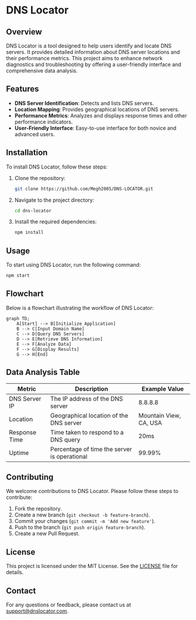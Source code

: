 # DNS Locator

## Overview

DNS Locator is a tool designed to help users identify and locate DNS servers. It provides detailed information about DNS server locations and their performance metrics. This project aims to enhance network diagnostics and troubleshooting by offering a user-friendly interface and comprehensive data analysis.

## Features

- **DNS Server Identification**: Detects and lists DNS servers.
- **Location Mapping**: Provides geographical locations of DNS servers.
- **Performance Metrics**: Analyzes and displays response times and other performance indicators.
- **User-Friendly Interface**: Easy-to-use interface for both novice and advanced users.

## Installation

To install DNS Locator, follow these steps:

1. Clone the repository:
    ```bash
    git clone https://github.com/Megh2005/DNS-LOCATOR.git
    ```
2. Navigate to the project directory:
    ```bash
    cd dns-locator
    ```
3. Install the required dependencies:
    ```bash
    npm install
    ```

## Usage

To start using DNS Locator, run the following command:
```bash
npm start
```

## Flowchart

Below is a flowchart illustrating the workflow of DNS Locator:

```mermaid
graph TD;
    A[Start] --> B[Initialize Application]
    B --> C[Input Domain Name]
    C --> D[Query DNS Servers]
    D --> E[Retrieve DNS Information]
    E --> F[Analyze Data]
    F --> G[Display Results]
    G --> H[End]
```

## Data Analysis Table

| Metric            | Description                              | Example Value |
|-------------------|------------------------------------------|---------------|
| DNS Server IP     | The IP address of the DNS server         | 8.8.8.8       |
| Location          | Geographical location of the DNS server  | Mountain View, CA, USA |
| Response Time     | Time taken to respond to a DNS query     | 20ms          |
| Uptime            | Percentage of time the server is operational | 99.99%        |

## Contributing

We welcome contributions to DNS Locator. Please follow these steps to contribute:

1. Fork the repository.
2. Create a new branch (`git checkout -b feature-branch`).
3. Commit your changes (`git commit -m 'Add new feature'`).
4. Push to the branch (`git push origin feature-branch`).
5. Create a new Pull Request.

## License

This project is licensed under the MIT License. See the [LICENSE](LICENSE) file for details.

## Contact

For any questions or feedback, please contact us at support@dnslocator.com.
